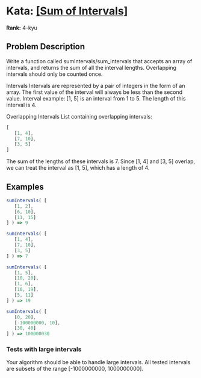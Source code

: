 # Kata: [\[Sum of Intervals\]](https://www.codewars.com/kata/52b7ed099cdc285c300001cd)

**Rank:** 4-kyu

## Problem Description
Write a function called sumIntervals/sum_intervals that accepts an array of intervals, and returns the sum of all the interval lengths. Overlapping intervals should only be counted once.

Intervals
Intervals are represented by a pair of integers in the form of an array. The first value of the interval will always be less than the second value. Interval example: [1, 5] is an interval from 1 to 5. The length of this interval is 4.

Overlapping Intervals
List containing overlapping intervals:

```javascript
[
   [1, 4],
   [7, 10],
   [3, 5]
]
```

The sum of the lengths of these intervals is 7. Since [1, 4] and [3, 5] overlap, we can treat the interval as [1, 5], which has a length of 4.

## Examples

```javascript
sumIntervals( [
   [1, 2],
   [6, 10],
   [11, 15]
] ) => 9

sumIntervals( [
   [1, 4],
   [7, 10],
   [3, 5]
] ) => 7

sumIntervals( [
   [1, 5],
   [10, 20],
   [1, 6],
   [16, 19],
   [5, 11]
] ) => 19

sumIntervals( [
   [0, 20],
   [-100000000, 10],
   [30, 40]
] ) => 100000030
```

### Tests with large intervals
Your algorithm should be able to handle large intervals. All tested intervals are subsets of the range [-1000000000, 1000000000].
